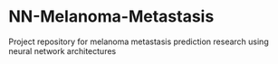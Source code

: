 # NN-Melanoma-Metastasis
Project repository for melanoma metastasis prediction research using neural network architectures
